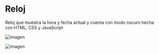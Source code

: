 # Reloj

Reloj que muestra la hora y fecha actual y cuenta con modo oscuro hecha con HTML, CSS y JavaScript

![imagen](https://user-images.githubusercontent.com/114224382/209885249-d4700301-0ca8-4963-907b-7338229eedba.png)

![imagen](https://user-images.githubusercontent.com/114224382/209885296-43335f68-c406-41cf-b0b2-3a1b6266160c.png)
